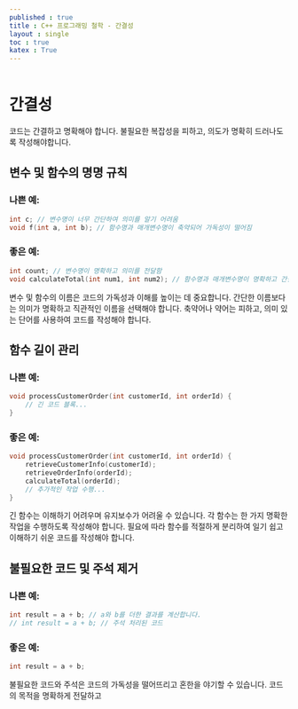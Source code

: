 ```yaml
---
published : true 
title : C++ 프로그래밍 철학 - 간결성  
layout : single 
toc : true 
katex : True 
---
```

```c++

```

# 간결성

코드는 간결하고 명확해야 합니다. 불필요한 복잡성을 피하고, 의도가 명확히 드러나도록 작성해야합니다.

## 변수 및 함수의 명명 규칙

### 나쁜 예:
```cpp
int c; // 변수명이 너무 간단하여 의미를 알기 어려움
void f(int a, int b); // 함수명과 매개변수명이 축약되어 가독성이 떨어짐
```
### 좋은 예:
```cpp
int count; // 변수명이 명확하고 의미를 전달함
void calculateTotal(int num1, int num2); // 함수명과 매개변수명이 명확하고 간결하여 가독성이 좋음
```

변수 및 함수의 이름은 코드의 가독성과 이해를 높이는 데 중요합니다. 간단한 이름보다는 의미가 명확하고 직관적인 이름을 선택해야 합니다. 축약어나 약어는 피하고, 의미 있는 단어를 사용하여 코드를 작성해야 합니다.



## 함수 길이 관리
### 나쁜 예:
```cpp
void processCustomerOrder(int customerId, int orderId) {
    // 긴 코드 블록...
}
```
### 좋은 예:
```cpp
void processCustomerOrder(int customerId, int orderId) {
    retrieveCustomerInfo(customerId);
    retrieveOrderInfo(orderId);
    calculateTotal(orderId);
    // 추가적인 작업 수행...
}
```
긴 함수는 이해하기 어려우며 유지보수가 어려울 수 있습니다. 각 함수는 한 가지 명확한 작업을 수행하도록 작성해야 합니다. 필요에 따라 함수를 적절하게 분리하여 일기 쉽고 이해하기 쉬운 코드를 작성해야 합니다.

## 불필요한 코드 및 주석 제거

### 나쁜 예:
```cpp
int result = a + b; // a와 b를 더한 결과를 계산합니다.
// int result = a + b; // 주석 처리된 코드
```

### 좋은 예:
```cpp
int result = a + b;
```

불필요한 코드와 주석은 코드의 가독성을 떨어뜨리고 혼한을 야기할 수 있습니다. 코드의 목적을 명확하게 전달하고 


```c++

```
